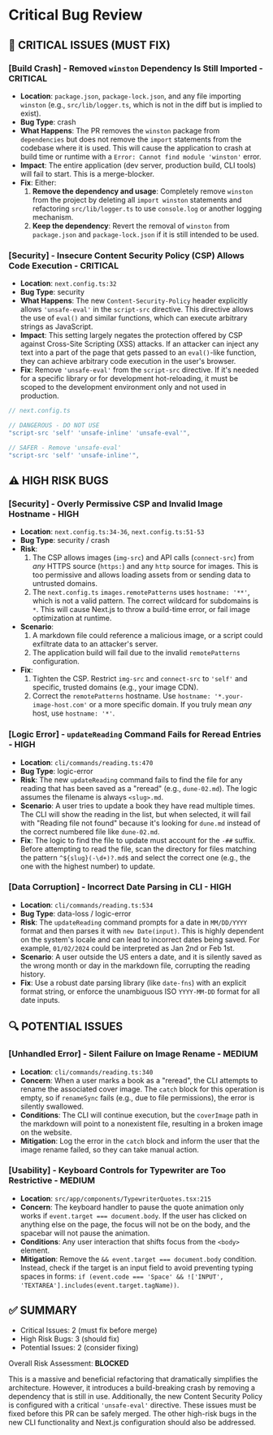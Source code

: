 # Critical Bug Review

## 🚨 CRITICAL ISSUES (MUST FIX)

### [Build Crash] - Removed `winston` Dependency Is Still Imported - CRITICAL

- **Location**: `package.json`, `package-lock.json`, and any file importing `winston` (e.g., `src/lib/logger.ts`, which is not in the diff but is implied to exist).
- **Bug Type**: crash
- **What Happens**: The PR removes the `winston` package from `dependencies` but does not remove the `import` statements from the codebase where it is used. This will cause the application to crash at build time or runtime with a `Error: Cannot find module 'winston'` error.
- **Impact**: The entire application (dev server, production build, CLI tools) will fail to start. This is a merge-blocker.
- **Fix**: Either:
  1.  **Remove the dependency and usage**: Completely remove `winston` from the project by deleting all `import winston` statements and refactoring `src/lib/logger.ts` to use `console.log` or another logging mechanism.
  2.  **Keep the dependency**: Revert the removal of `winston` from `package.json` and `package-lock.json` if it is still intended to be used.

### [Security] - Insecure Content Security Policy (CSP) Allows Code Execution - CRITICAL

- **Location**: `next.config.ts:32`
- **Bug Type**: security
- **What Happens**: The new `Content-Security-Policy` header explicitly allows `'unsafe-eval'` in the `script-src` directive. This directive allows the use of `eval()` and similar functions, which can execute arbitrary strings as JavaScript.
- **Impact**: This setting largely negates the protection offered by CSP against Cross-Site Scripting (XSS) attacks. If an attacker can inject any text into a part of the page that gets passed to an `eval()`-like function, they can achieve arbitrary code execution in the user's browser.
- **Fix**: Remove `'unsafe-eval'` from the `script-src` directive. If it's needed for a specific library or for development hot-reloading, it must be scoped to the development environment only and not used in production.

```typescript
// next.config.ts

// DANGEROUS - DO NOT USE
"script-src 'self' 'unsafe-inline' 'unsafe-eval'",

// SAFER - Remove 'unsafe-eval'
"script-src 'self' 'unsafe-inline'",
```

## ⚠️ HIGH RISK BUGS

### [Security] - Overly Permissive CSP and Invalid Image Hostname - HIGH

- **Location**: `next.config.ts:34-36`, `next.config.ts:51-53`
- **Bug Type**: security / crash
- **Risk**:
  1.  The CSP allows images (`img-src`) and API calls (`connect-src`) from _any_ HTTPS source (`https:`) and any `http` source for images. This is too permissive and allows loading assets from or sending data to untrusted domains.
  2.  The `next.config.ts` `images.remotePatterns` uses `hostname: '**'`, which is not a valid pattern. The correct wildcard for subdomains is `*`. This will cause Next.js to throw a build-time error, or fail image optimization at runtime.
- **Scenario**:
  1.  A markdown file could reference a malicious image, or a script could exfiltrate data to an attacker's server.
  2.  The application build will fail due to the invalid `remotePatterns` configuration.
- **Fix**:
  1.  Tighten the CSP. Restrict `img-src` and `connect-src` to `'self'` and specific, trusted domains (e.g., your image CDN).
  2.  Correct the `remotePatterns` hostname. Use `hostname: '*.your-image-host.com'` or a more specific domain. If you truly mean _any_ host, use `hostname: '*'`.

### [Logic Error] - `updateReading` Command Fails for Reread Entries - HIGH

- **Location**: `cli/commands/reading.ts:470`
- **Bug Type**: logic-error
- **Risk**: The new `updateReading` command fails to find the file for any reading that has been saved as a "reread" (e.g., `dune-02.md`). The logic assumes the filename is always `<slug>.md`.
- **Scenario**: A user tries to update a book they have read multiple times. The CLI will show the reading in the list, but when selected, it will fail with "Reading file not found" because it's looking for `dune.md` instead of the correct numbered file like `dune-02.md`.
- **Fix**: The logic to find the file to update must account for the `-##` suffix. Before attempting to read the file, scan the directory for files matching the pattern `^${slug}(-\d+)?.md$` and select the correct one (e.g., the one with the highest number) to update.

### [Data Corruption] - Incorrect Date Parsing in CLI - HIGH

- **Location**: `cli/commands/reading.ts:534`
- **Bug Type**: data-loss / logic-error
- **Risk**: The `updateReading` command prompts for a date in `MM/DD/YYYY` format and then parses it with `new Date(input)`. This is highly dependent on the system's locale and can lead to incorrect dates being saved. For example, `01/02/2024` could be interpreted as Jan 2nd or Feb 1st.
- **Scenario**: A user outside the US enters a date, and it is silently saved as the wrong month or day in the markdown file, corrupting the reading history.
- **Fix**: Use a robust date parsing library (like `date-fns`) with an explicit format string, or enforce the unambiguous ISO `YYYY-MM-DD` format for all date inputs.

## 🔍 POTENTIAL ISSUES

### [Unhandled Error] - Silent Failure on Image Rename - MEDIUM

- **Location**: `cli/commands/reading.ts:340`
- **Concern**: When a user marks a book as a "reread", the CLI attempts to rename the associated cover image. The `catch` block for this operation is empty, so if `renameSync` fails (e.g., due to file permissions), the error is silently swallowed.
- **Conditions**: The CLI will continue execution, but the `coverImage` path in the markdown will point to a nonexistent file, resulting in a broken image on the website.
- **Mitigation**: Log the error in the `catch` block and inform the user that the image rename failed, so they can take manual action.

### [Usability] - Keyboard Controls for Typewriter are Too Restrictive - MEDIUM

- **Location**: `src/app/components/TypewriterQuotes.tsx:215`
- **Concern**: The keyboard handler to pause the quote animation only works if `event.target === document.body`. If the user has clicked on anything else on the page, the focus will not be on the body, and the spacebar will not pause the animation.
- **Conditions**: Any user interaction that shifts focus from the `<body>` element.
- **Mitigation**: Remove the `&& event.target === document.body` condition. Instead, check if the target is an input field to avoid preventing typing spaces in forms: `if (event.code === 'Space' && !['INPUT', 'TEXTAREA'].includes(event.target.tagName))`.

## ✅ SUMMARY

- Critical Issues: 2 (must fix before merge)
- High Risk Bugs: 3 (should fix)
- Potential Issues: 2 (consider fixing)

Overall Risk Assessment: **BLOCKED**

This is a massive and beneficial refactoring that dramatically simplifies the architecture. However, it introduces a build-breaking crash by removing a dependency that is still in use. Additionally, the new Content Security Policy is configured with a critical `'unsafe-eval'` directive. These issues must be fixed before this PR can be safely merged. The other high-risk bugs in the new CLI functionality and Next.js configuration should also be addressed.
